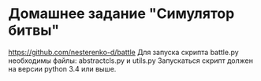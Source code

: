 # Домашнее задание "Симулятор битвы"
https://github.com/nesterenko-d/battle
Для запуска скрипта battle.py необходимы файлы: abstractcls.py и utils.py
Запускаться скрипт должен на версии python 3.4 или выше.